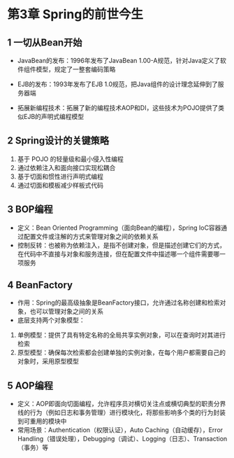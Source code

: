 # 第3章 Spring的前世今生

## 1 一切从Bean开始

- JavaBean的发布：1996年发布了JavaBean 1.00-A规范，针对Java定义了软件组件模型，规定了一整套编码策略

- EJB的发布：1993年发布了EJB 1.0规范，把Java组件的设计理念延伸到了服务器端

- 拓展新编程技术：拓展了新的编程技术AOP和DI，这些技术为POJO提供了类似EJB的声明式编程模型

## 2 Spring设计的关键策略
1. 基于 POJO 的轻量级和最小侵入性编程
2. 通过依赖注入和面向接口实现松耦合
3. 基于切面和惯性进行声明式编程
4. 通过切面和模板减少样板式代码

## 3 BOP编程

- 定义：Bean Oriented Programming（面向Bean的编程），Spring IoC容器通过配置文件或注解的方式来管理对象之间的依赖关系
- 控制反转：也被称为依赖注入，是指不创建对象，但是描述创建它们的方式，在代码中不直接与对象和服务连接，但在配置文件中描述哪一个组件需要哪一项服务

## 4 BeanFactory

-  作用：Spring的最高级抽象是BeanFactory接口，允许通过名称创建和检索对象，也可以管理对象之间的关系
-  底层支持两个对象模型：
1. 单例模型：提供了具有特定名称的全局共享实例对象，可以在查询时对其进行检索
2. 原型模型：确保每次检索都会创建单独的实例对象，在每个用户都需要自己的对象时，采用原型模型

## 5 AOP编程

- 定义：AOP即面向切面编程，允许程序员对横切关注点或横切典型的职责分界线的行为（例如日志和事务管理）进行模块化，将那些影响多个类的行为封装到可重用的模块中
- 常用场景：Authentication（权限认证），Auto Caching（自动缓存），Error Handling（错误处理），Debugging（调试）、Logging（日志）、Transaction（事务）等